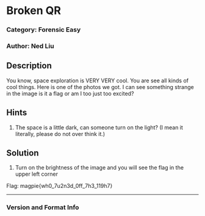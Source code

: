 # Broken QR

### Category: Forensic Easy

### Author: Ned Liu 

## Description

You know, space exploration is VERY VERY cool. You are see all kinds of cool things. Here is one of the photos we got. I can see something strange in the image is it a flag or am I too just too excited?

## Hints

1. The space is a little dark, can someone turn on the light? (I mean it literally, please do not over think it.)


## Solution

1. Turn on the brightness of the image and you will see the flag in the upper left corner

Flag: magpie{wh0_7u2n3d_0ff_7h3_119h7}

---

### Version and Format Info 